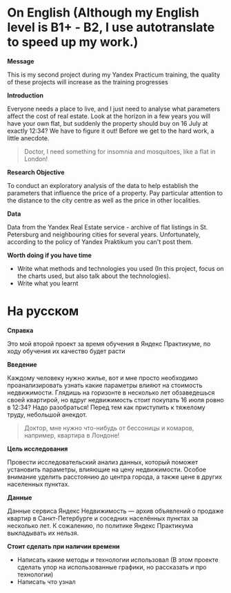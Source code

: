 # On English (Although my English level is B1+ - B2, I use autotranslate to speed up my work.)
**Message**

This is my second project during my Yandex Practicum training, the quality of these projects will increase as the training progresses

**Introduction** 

Everyone needs a place to live, and I just need to analyse what parameters affect the cost of real estate. Look at the horizon in a few years you will have your own flat, but suddenly the property should buy on 16 July at exactly 12:34? We have to figure it out!
Before we get to the hard work, a little anecdote.

> Doctor, I need something for insomnia and mosquitoes, like a flat in London!

**Research Objective** 

To conduct an exploratory analysis of the data to help establish the parameters that influence the price of a property. Pay particular attention to the distance to the city centre as well as the price in other localities.


**Data**

Data from the Yandex Real Estate service - archive of flat listings in St. Petersburg and neighbouring cities for several years. Unfortunately, according to the policy of Yandex Praktikum you can't post them.



**Worth doing if you have time**
- Write what methods and technologies you used (In this project, focus on the charts used, but also talk about the technologies).
- Write what you learnt

# На русском
**Справка**

Это мой второй проект за время обучения в Яндекс Практикуме, по ходу обучения их качество будет расти

**Введение** 

Каждому человеку нужно жилье, вот и мне просто необходимо проанализировать узнать какие параметры влияют на стоимость недвижимости. Глядишь на горизонте в несколько лет обзаведешься своей квартирой, но вдруг недвижимость стоит покупать 16 июля ровно в 12:34? Надо разобраться!
Перед тем как приступить к тяжелому труду, небольшой анекдот.

> Доктор, мне нужно что-нибудь от бессоницы и комаров, например, квартира в Лондоне!

**Цель исследования** 

Провести исследовательский анализ данных, который поможет установить параметры, влияющие на цену недвижимости. Особое внимание уделить расстоянию до центра города, а также цене в других населенных пунктах.


**Данные**

Данные сервиса Яндекс Недвижимость — архив объявлений о продаже квартир в Санкт-Петербурге и соседних населённых пунктах за несколько лет. К сожалению, по политике Яндекс Практикума выкладывать их нельзя.



**Стоит сделать при наличии времени**
- Написать какие методы и технологии использовал (В этом проекте сделать упор на использованные графики, но рассказать и про технологии)
- Написать что узнал
